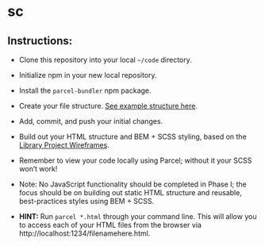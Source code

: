 # sc

## Instructions:

- Clone this repository into your local `~/code` directory.

- Initialize npm in your new local repository.

- Install the `parcel-bundler` npm package.

- Create your file structure. [See example structure here](https://docs.google.com/document/d/11NtcCcDG2fkXCbgA2YRrK77mt9W42mSo2Tq8AahwtUk/edit).

- Add, commit, and push your initial changes.

- Build out your HTML structure and BEM + SCSS styling, based on the [Library Project Wireframes](https://drive.google.com/drive/folders/1z8iGpt6CXeVkP9Ii7sbFsvrQQXSX8mDv).

- Remember to view your code locally using Parcel; without it your SCSS won’t work!

- Note: No JavaScript functionality should be completed in Phase I; the focus should be on building out static HTML structure and reusable, best-practices styles using BEM + SCSS.

- **HINT:** Run `parcel *.html` through your command line. This will allow you to access each of your HTML files from the browser via http://localhost:1234/filenamehere.html.
